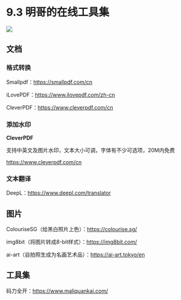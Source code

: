 # 9.3 明哥的在线工具集

![](http://image.iswbm.com/20200602135014.png)





## 文档

### 格式转换

Smallpdf：https://smallpdf.com/cn

iLovePDF：https://www.ilovepdf.com/zh-cn

CleverPDF：https://www.cleverpdf.com/cn



### 添加水印

**CleverPDF**

支持中英文及图片水印，文本大小可调，字体有不少可选项，20M内免费

https://www.cleverpdf.com/cn 





### 文本翻译

DeepL：https://www.deepl.com/translator



## 图片

ColouriseSG（给黑白照片上色）：https://colourise.sg/

img8bit（将图片转成8-bit样式）：https://img8bit.com/

ai-art（自拍照生成为名画艺术品）：https://ai-art.tokyo/en

## 工具集

码力全开：https://www.maliquankai.com/

